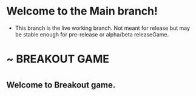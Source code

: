 # Welcome to the Main branch!

* This branch is the live working branch. Not meant for release but may be stable enough for pre-release or alpha/beta releaseGame.

#           
# ~ BREAKOUT GAME # 
# 

## Welcome to Breakout game.
